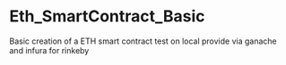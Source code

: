 # Eth_SmartContract_Basic

Basic creation of a ETH smart contract test on local provide via ganache and infura for rinkeby
